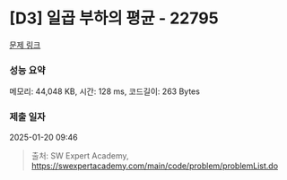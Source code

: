 # [D3] 일곱 부하의 평균 - 22795 

[문제 링크](https://swexpertacademy.com/main/code/problem/problemDetail.do?contestProbId=AZND_Dyq8SUDFAWB) 

### 성능 요약

메모리: 44,048 KB, 시간: 128 ms, 코드길이: 263 Bytes

### 제출 일자

2025-01-20 09:46



> 출처: SW Expert Academy, https://swexpertacademy.com/main/code/problem/problemList.do